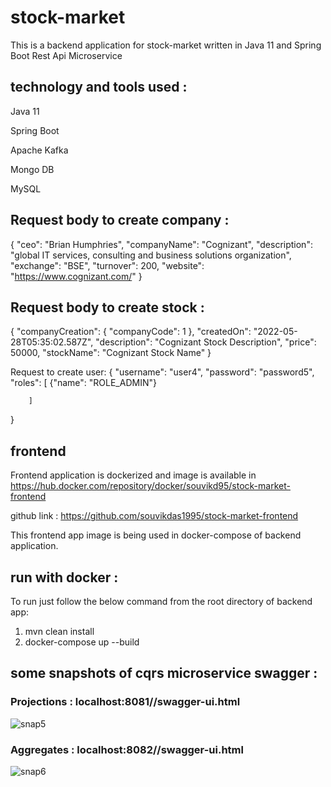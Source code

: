 # stock-market
This is a backend application for stock-market written in Java 11 and Spring Boot Rest Api Microservice

## technology and tools used :

Java 11

Spring Boot

Apache Kafka

Mongo DB

MySQL



## Request body to create company :

{
  "ceo": "Brian Humphries",
  "companyName": "Cognizant",
  "description": "global IT services, consulting and business solutions organization",
  "exchange": "BSE",
  "turnover": 200,
  "website": "https://www.cognizant.com/"
}

## Request body to create stock :

{
  "companyCreation": {
    "companyCode": 1
  },
  "createdOn": "2022-05-28T05:35:02.587Z",
  "description": "Cognizant Stock Description",
  "price": 50000,
  "stockName": "Cognizant Stock Name"
}

Request to create user:
{
    "username": "user4",
    "password": "password5",
    "roles": [
            {"name": "ROLE_ADMIN"}

        ]

}

## frontend
Frontend application is dockerized and image is available in https://hub.docker.com/repository/docker/souvikd95/stock-market-frontend

github link : https://github.com/souvikdas1995/stock-market-frontend

This frontend app image is being used in docker-compose of backend application.

## run with docker : 

To run just follow the below command from the root directory of backend app:

1. mvn clean install
2. docker-compose up --build

## some snapshots of cqrs microservice swagger : 

### Projections : localhost:8081//swagger-ui.html
![snap5](https://user-images.githubusercontent.com/32546790/174550237-90444f01-6eee-4fd6-93e6-fef036819825.PNG)

### Aggregates : localhost:8082//swagger-ui.html
![snap6](https://user-images.githubusercontent.com/32546790/174551025-e0d92207-fee9-44b3-8276-7ca5ddb5c787.PNG)


